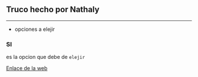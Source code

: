 ## Truco hecho por Nathaly
___

- opciones a elejir

### SI
es la opcion que debe de `elejir`


[Enlace de la web](https://nathalyrm.github.io)
